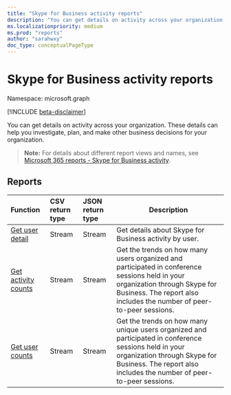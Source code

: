 ```yaml
---
title: "Skype for Business activity reports"
description: "You can get details on activity across your organization. These details can help you investigate, plan, and make other business decisions for your organization."
ms.localizationpriority: medium
ms.prod: "reports"
author: "sarahwxy"
doc_type: conceptualPageType
---
```


# Skype for Business activity reports

Namespace: microsoft.graph

[!INCLUDE [beta-disclaimer](../../includes/beta-disclaimer.md)]

You can get details on activity across your organization. These details can help you investigate, plan, and make other business decisions for your organization.

> **Note:** For details about different report views and names, see [Microsoft 365 reports - Skype for Business activity](https://support.office.com/client/Skype-for-Business-Online-activity-8cbe2eb2-1194-4fd7-b1ee-9f9287c82424).

## Reports

| Function                                                     | CSV return type | JSON return type | Description                                                  |
| :----------------------------------------------------------- | :-------------- | :--------------- | ------------------------------------------------------------ |
| [Get user detail](../api/reportroot-getskypeforbusinessactivityuserdetail.md) | Stream          | Stream           | Get details about Skype for Business activity by user.       |
| [Get activity counts](../api/reportroot-getskypeforbusinessactivitycounts.md) | Stream          | Stream           | Get the trends on how many users organized and participated in conference sessions held in your organization through Skype for Business. The report also includes the number of peer-to-peer sessions. |
| [Get user counts](../api/reportroot-getskypeforbusinessactivityusercounts.md) | Stream          | Stream           | Get the trends on how many unique users organized and participated in conference sessions held in your organization through Skype for Business. The report also includes the number of peer-to-peer sessions. |



